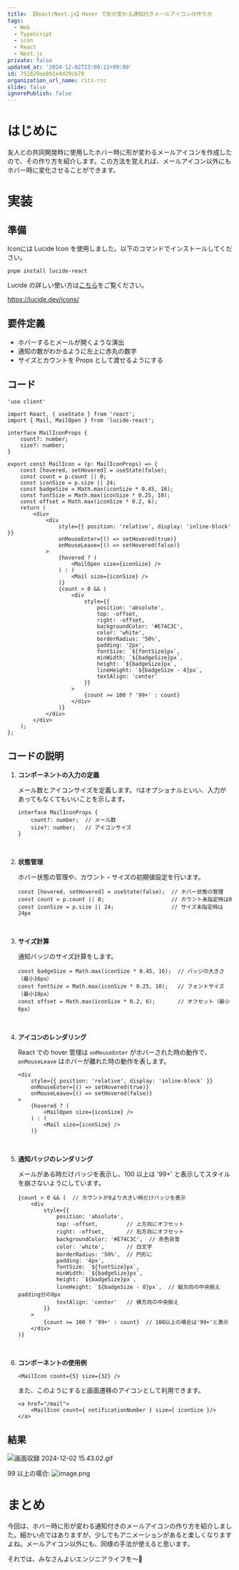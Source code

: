 ```yaml
---
title: 【React/Next.js】Hover で形が変わる通知付きメールアイコンの作り方
tags:
  - Web
  - TypeScript
  - icon
  - React
  - Next.js
private: false
updated_at: '2024-12-02T23:09:22+09:00'
id: 752829ae891e4d29cb70
organization_url_name: rits-rcc
slide: false
ignorePublish: false
---
```

# はじめに

友人との共同開発時に使用したホバー時に形が変わるメールアイコンを作成したので、その作り方を紹介します。この方法を覚えれば、メールアイコン以外にもホバー時に変化させることができます。

# 実装

## 準備

Iconには Lucide Icon を使用しました。以下のコマンドでインストールしてください。

```
pnpm install lucide-react
```

Lucide の詳しい使い方は[こちら](https://lucide.dev/guide/packages/lucide-react)をご覧ください。

https://lucide.dev/icons/

## 要件定義

- ホバーするとメールが開くような演出
- 通知の数がわかるように左上に赤丸の数字
- サイズとカウントを Props として渡せるようにする

## コード

```tsx
'use client'

import React, { useState } from 'react';
import { Mail, MailOpen } from 'lucide-react';

interface MailIconProps {
    count?: number;
    size?: number;
}

export const MailIcon = (p: MailIconProps) => {
    const [hovered, setHovered] = useState(false);
    const count = p.count || 0;
    const iconSize = p.size || 24;
    const badgeSize = Math.max(iconSize * 0.45, 16);
    const fontSize = Math.max(iconSize * 0.25, 10);
    const offset = Math.max(iconSize * 0.2, 6);
    return (
        <div>
            <div
                style={{ position: 'relative', display: 'inline-block' }}
                onMouseEnter={() => setHovered(true)}
                onMouseLeave={() => setHovered(false)}
            >
                {hovered ? (
                    <MailOpen size={iconSize} />
                ) : (
                    <Mail size={iconSize} />
                )}
                {count > 0 && (
                    <div
                        style={{
                            position: 'absolute',
                            top: -offset,
                            right: -offset,
                            backgroundColor: '#E74C3C',
                            color: 'white',
                            borderRadius: '50%',
                            padding: '2px',
                            fontSize: `${fontSize}px`,
                            minWidth: `${badgeSize}px`,
                            height: `${badgeSize}px`,
                            lineHeight: `${badgeSize - 4}px`,
                            textAlign: 'center'
                        }}
                    >
                        {count >= 100 ? '99+' : count}
                    </div>
                )}
            </div>
        </div>
    );
};
```

## コードの説明

1. **コンポーネントの入力の定義**

    メール数とアイコンサイズを定義します。`?`はオプショナルといい、入力があってもなくてもいいことを示します。
    
    ```tsx
    interface MailIconProps {
        count?: number;  // メール数
        size?: number;   // アイコンサイズ
    }
    ```
    <br />

2. **状態管理**

    ホバー状態の管理や、カウント・サイズの初期値設定を行います。
    
    ```tsx
    const [hovered, setHovered] = useState(false);  // ホバー状態の管理
    const count = p.count || 0;                     // カウント未指定時は0
    const iconSize = p.size || 24;                  // サイズ未指定時は24px
    ```
    <br />

3. **サイズ計算**

    通知バッジのサイズ計算をします。
    
    ```tsx
    const badgeSize = Math.max(iconSize * 0.45, 16);  // バッジの大きさ（最小16px）
    const fontSize = Math.max(iconSize * 0.25, 10);   // フォントサイズ（最小10px）
    const offset = Math.max(iconSize * 0.2, 6);       // オフセット（最小6px）
    ```
    <br />
4. **アイコンのレンダリング**

    React での hover 管理は `onMouseEnter` がホバーされた時の動作で、`onMouseLeave` はホバーが離れた時の動作を表します。
    
    ```tsx
    <div
        style={{ position: 'relative', display: 'inline-block' }}
        onMouseEnter={() => setHovered(true)}
        onMouseLeave={() => setHovered(false)}
    >
        {hovered ? (
            <MailOpen size={iconSize} />
        ) : (
            <Mail size={iconSize} />
        )}
    ```
    <br />

5. **通知バッジのレンダリング**
    
    メールがある時だけバッジを表示し、100 以上は '99+' と表示してスタイルを崩さないようにしています。
    
    ```tsx
    {count > 0 && (  // カウントが0より大きい時だけバッジを表示
        <div
            style={{
                position: 'absolute',
                top: -offset,         // 上方向にオフセット
                right: -offset,       // 右方向にオフセット
                backgroundColor: '#E74C3C',  // 赤色背景
                color: 'white',       // 白文字
                borderRadius: '50%',  // 円形に
                padding: '4px',
                fontSize: `${fontSize}px`,
                minWidth: `${badgeSize}px`,
                height: `${badgeSize}px`,
                lineHeight: `${badgeSize - 8}px`,  // 縦方向の中央揃えpadding分の8px
                textAlign: 'center'   // 横方向の中央揃え
            }}
        >
            {count >= 100 ? '99+' : count}  // 100以上の場合は'99+'と表示
        </div>
    )}
    ```
    <br />

6. **コンポーネントの使用例**

    ```tsx
    <MailIcon count={5} size={32} />
    ```
    
    また、このようにすると画面遷移のアイコンとして利用できます。
    
    ```tsx
    <a href="/mail">
        <MailIcon count={ notificationNumber } size={ iconSize }/>
    </a>
    ```


## 結果
![画面収録 2024-12-02 15.43.02.gif](https://qiita-image-store.s3.ap-northeast-1.amazonaws.com/0/3748983/fedcdf8b-e1f2-7a73-8ab6-5a80e6554c69.gif)

99 以上の場合:
![image.png](https://qiita-image-store.s3.ap-northeast-1.amazonaws.com/0/3748983/df5f69ca-a481-9294-8433-ab445f238cf1.png)

# まとめ
今回は、ホバー時に形が変わる通知付きのメールアイコンの作り方を紹介しました。細かい点ではありますが、少しでもアニメーションがあると楽しくなりますよね。メールアイコン以外にも、同様の手法が使えると思います。

それでは、みなさんよいエンジニアライフを〜👋

